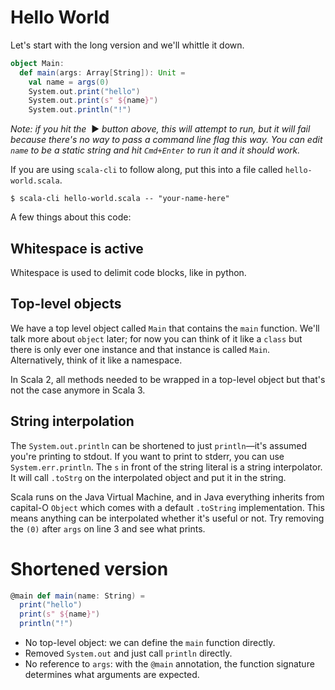 # Hello World

Let's start with the long version and we'll whittle it down.

```scala
object Main:
  def main(args: Array[String]): Unit =
    val name = args(0)
    System.out.print("hello")
    System.out.print(s" ${name}")
    System.out.println("!")
```

_Note: if you hit the_ &nbsp;▶️ _button above, this will attempt to run, but it will fail because there's no way to pass a command line flag this way. You can edit `name` to be a static string and hit `Cmd+Enter` to run it and it should work._

If you are using `scala-cli` to follow along, put this into a file called `hello-world.scala`.

```
$ scala-cli hello-world.scala -- "your-name-here"
```

A few things about this code:

## Whitespace is active
Whitespace is used to delimit code blocks, like in python.

## Top-level objects
We have a top level object called `Main` that contains the `main` function. We'll talk more about `object` later; for now you can think of it like a `class` but there is only ever one instance and that instance is called `Main`. Alternatively, think of it like a namespace.

In Scala 2, all methods needed to be wrapped in a top-level object but that's not the case anymore in Scala 3.

## String interpolation
The `System.out.println` can be shortened to just `println`—it's assumed you're printing to stdout. If you want to print to stderr, you can use `System.err.println`.
The `s` in front of the string literal is a string interpolator. It will call `.toStrg` on the interpolated object and put it in the string.

Scala runs on the Java Virtual Machine, and in Java everything inherits from capital-O `Object` which comes with a default `.toString` implementation. This means anything can be interpolated whether it's useful or not. Try removing the `(0)` after `args` on line 3 and see what prints.


# Shortened version

```scala sc:nocompile
@main def main(name: String) =
  print("hello")
  print(s" ${name}")
  println("!")
```

- No top-level object: we can define the `main` function directly.
- Removed `System.out` and just call `println` directly.
- No reference to `args`: with the `@main` annotation, the function signature determines what arguments are expected.
